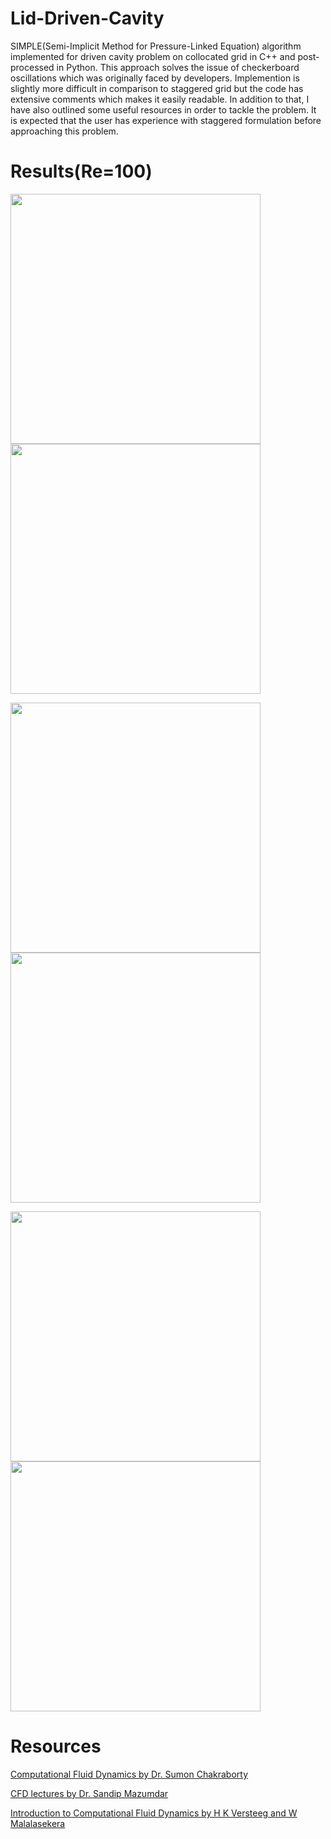 # Lid-Driven-Cavity

SIMPLE(Semi-Implicit Method for Pressure-Linked Equation) algorithm implemented for driven cavity problem on collocated grid in C++ and post-processed in Python. This approach solves the issue of checkerboard oscillations which was originally faced by developers. Implemention is slightly more difficult in comparison to staggered grid but the code has extensive comments which makes it easily readable. In addition to that, I have also outlined some useful resources in order to tackle the problem. It is expected that the user has experience with staggered formulation before approaching this problem. 

# Results(Re=100)


<p float="left">
  <img src="https://github.com/deepmorzaria/Lid-Driven-Cavity/blob/main/results/u.eps" width="400" >
  <img src="https://github.com/deepmorzaria/Lid-Driven-Cavity/blob/main/results/v.eps" width="400"> 
</p>

<p float="left">
  <img src="https://github.com/deepmorzaria/Lid-Driven-Cavity/blob/main/results/p.eps" width="400" >
  <img src="https://github.com/deepmorzaria/Lid-Driven-Cavity/blob/main/results/u_centerline.eps" width="400"> 
</p>
  
<image src= "https://github.com/deepmorzaria/Lid-Driven-Cavity/blob/main/results/v_centerline.eps" width=400>
<image src= "https://github.com/deepmorzaria/Lid-Driven-Cavity/blob/main/results/streamlines.eps" width=400>




# Resources

[Computational Fluid Dynamics by Dr. Sumon Chakraborty](https://www.youtube.com/playlist?list=PL3zvA_WajfGBi-0-A9goGqB0cbe5-aU4N)

[CFD lectures by Dr. Sandip Mazumdar](https://www.youtube.com/playlist?list=PLVuuXJfoPgT4gJcBAAFPW7uMwjFKB9aqT)

[Introduction to Computational Fluid Dynamics by H K Versteeg and W Malalasekera](http://ftp.demec.ufpr.br/disciplinas/TM702/Versteeg_Malalasekera_2ed.pdf)
